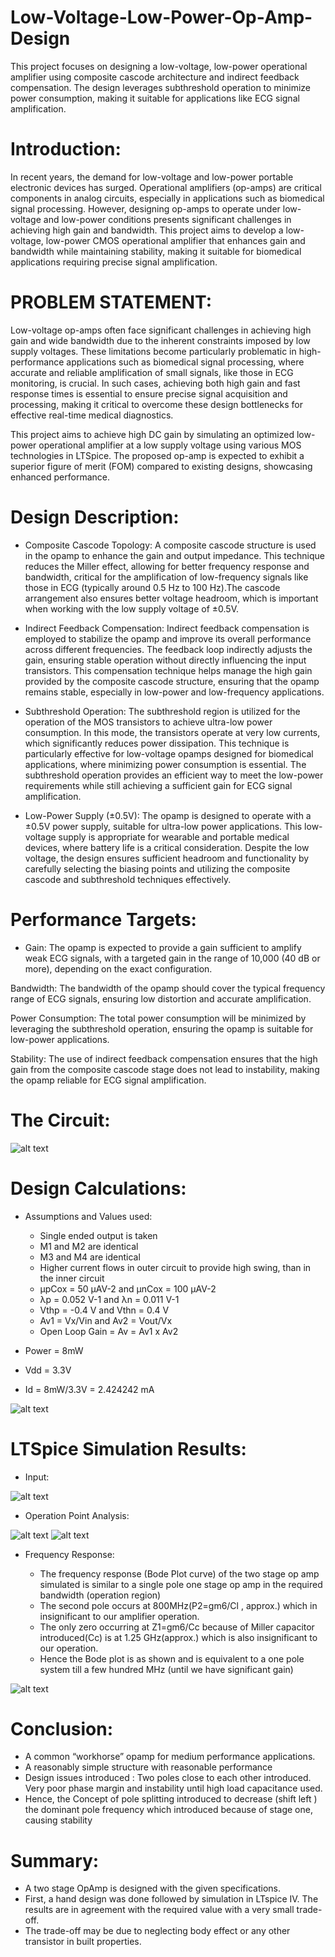 # Low-Voltage-Low-Power-Op-Amp-Design
This project focuses on designing a low-voltage, low-power operational amplifier using composite cascode architecture and indirect feedback compensation. The design leverages subthreshold operation to minimize power consumption, making it suitable for applications like ECG signal amplification.
# Introduction: 

In recent years, the demand for low-voltage and low-power portable electronic devices has surged. Operational amplifiers (op-amps) are critical components in analog circuits, especially in applications such as biomedical signal processing. However, designing op-amps to operate under low-voltage and low-power conditions presents significant challenges in achieving high gain and bandwidth. This project aims to develop a low-voltage, low-power CMOS operational amplifier that enhances gain and bandwidth while maintaining stability, making it suitable for biomedical applications requiring precise signal amplification.



# PROBLEM STATEMENT:

Low-voltage op-amps often face significant challenges in achieving high gain and wide bandwidth due to the inherent constraints imposed by low supply voltages. These limitations become particularly problematic in high-performance applications such as biomedical signal processing, where accurate and reliable amplification of small signals, like those in ECG monitoring, is crucial. In such cases, achieving both high gain and fast response times is essential to ensure precise signal acquisition and processing, making it critical to overcome these design bottlenecks for effective real-time medical diagnostics.

This project aims to achieve high DC gain by simulating an optimized low-power operational amplifier at a low supply voltage using various MOS technologies in LTSpice. The proposed op-amp is expected to exhibit a superior figure of merit (FOM) compared to existing designs, showcasing enhanced performance.

# Design Description:

* Composite Cascode Topology:
A composite cascode structure is used in the opamp to enhance the gain and output impedance. This technique reduces the Miller effect, allowing for better frequency response and bandwidth, critical for the amplification of low-frequency signals like those in ECG (typically around 0.5 Hz to 100 Hz).The cascode arrangement also ensures better voltage headroom, which is important when working with the low supply voltage of ±0.5V.

* Indirect Feedback Compensation:
Indirect feedback compensation is employed to stabilize the opamp and improve its overall performance across different frequencies. The feedback loop indirectly adjusts the gain, ensuring stable operation without directly influencing the input transistors.
This compensation technique helps manage the high gain provided by the composite cascode structure, ensuring that the opamp remains stable, especially in low-power and low-frequency applications.

* Subthreshold Operation:
The subthreshold region is utilized for the operation of the MOS transistors to achieve ultra-low power consumption. In this mode, the transistors operate at very low currents, which significantly reduces power dissipation.
This technique is particularly effective for low-voltage opamps designed for biomedical applications, where minimizing power consumption is essential.
The subthreshold operation provides an efficient way to meet the low-power requirements while still achieving a sufficient gain for ECG signal amplification.

* Low-Power Supply (±0.5V):
The opamp is designed to operate with a ±0.5V power supply, suitable for ultra-low power applications. This low-voltage supply is appropriate for wearable and portable medical devices, where battery life is a critical consideration. Despite the low voltage, the design ensures sufficient headroom and functionality by carefully selecting the biasing points and utilizing the composite cascode and subthreshold techniques effectively.

# Performance Targets:

* Gain: The opamp is expected to provide a gain sufficient to amplify weak ECG signals, with a targeted gain in the range of 10,000 (40 dB or more), depending on the exact configuration.

Bandwidth: The bandwidth of the opamp should cover the typical frequency range of ECG signals, ensuring low distortion and accurate amplification.

Power Consumption: The total power consumption will be minimized by leveraging the subthreshold operation, ensuring the opamp is suitable for low-power applications.

Stability: The use of indirect feedback compensation ensures that the high gain from the composite cascode stage does not lead to instability, making the opamp reliable for ECG signal amplification.

# The Circuit:

![alt text](https://github.com/nikhil1198/2-Stage-Operational-Amplifier/blob/master/circuit.JPG)

# Design Calculations:

* Assumptions and Values used:
  * Single ended output is taken
  * M1 and M2 are identical
  * M3 and M4 are identical
  * Higher current flows in outer circuit to provide high swing, than in the inner circuit
  * µpCox = 50 µAV-2 	   and          µnCox = 100 µAV-2
  * λp = 0.052 V-1                       and          λn = 0.011 V-1
  * Vthp = -0.4 V	                      and          Vthn = 0.4 V
  * Av1 = Vx/Vin	   	   and	  Av2 = Vout/Vx
  * Open Loop Gain = Av = Av1 x Av2

* Power = 8mW
* Vdd = 3.3V
* Id = 8mW/3.3V = 2.424242 mA

![alt text](https://github.com/nikhil1198/2-Stage-Operational-Amplifier/blob/master/calc.JPG)

# LTSpice Simulation Results:
* Input:

![alt text](https://github.com/nikhil1198/2-Stage-Operational-Amplifier/blob/master/input.JPG)

* Operation Point Analysis:

![alt text](https://github.com/nikhil1198/2-Stage-Operational-Amplifier/blob/master/op1.JPG)        ![alt text](https://github.com/nikhil1198/2-Stage-Operational-Amplifier/blob/master/op2.JPG)

* Frequency Response: 

  * The frequency response (Bode Plot curve) of the two stage op amp simulated is similar to a single pole one stage op amp in the required bandwidth (operation region)
  * The second pole occurs at 800MHz(P2=gm6/Cl , approx.) which in insignificant to our amplifier operation.
  * The only zero occurring at Z1=gm6/Cc  because of Miller capacitor introduced(Cc) is at 1.25 GHz(approx.) which is also insignificant to our operation.
  * Hence the Bode plot is as shown and is equivalent to a one pole system till a few hundred MHz  (until we have significant gain)

![alt text](https://github.com/nikhil1198/2-Stage-Operational-Amplifier/blob/master/out123.JPG)
 
# Conclusion:

* A common “workhorse” opamp for medium performance applications.
* A reasonably simple structure with reasonable performance
* Design issues introduced : Two poles close to each other introduced. Very poor phase margin and instability until high load capacitance used.
* Hence, the Concept of pole splitting introduced to decrease (shift left ) the dominant pole frequency which introduced because of stage one, causing stability

# Summary:

* A two stage OpAmp is designed with the given specifications. 
* First, a hand design was done followed by simulation in LTspice IV. The results are in agreement with the required value with a very small trade-off.
* The trade-off may be due to neglecting body effect or any other transistor in built properties.
